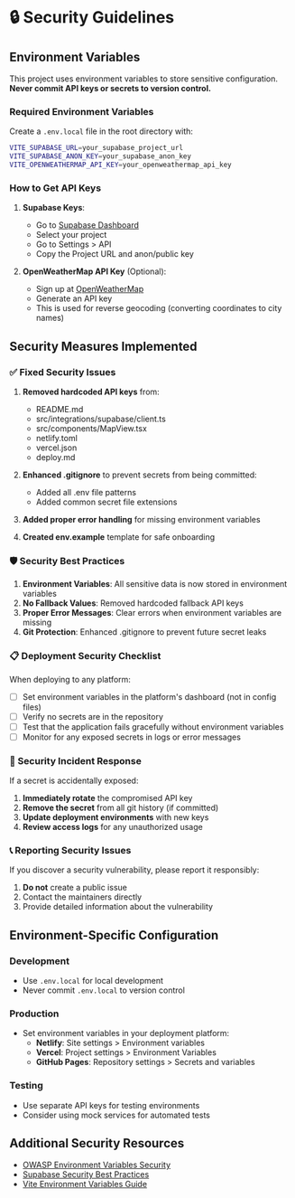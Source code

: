 # 🔒 Security Guidelines

## Environment Variables

This project uses environment variables to store sensitive configuration. **Never commit API keys or secrets to version control.**

### Required Environment Variables

Create a `.env.local` file in the root directory with:

```bash
VITE_SUPABASE_URL=your_supabase_project_url
VITE_SUPABASE_ANON_KEY=your_supabase_anon_key
VITE_OPENWEATHERMAP_API_KEY=your_openweathermap_api_key
```

### How to Get API Keys

1. **Supabase Keys**:
   - Go to [Supabase Dashboard](https://supabase.com/dashboard)
   - Select your project
   - Go to Settings > API
   - Copy the Project URL and anon/public key

2. **OpenWeatherMap API Key** (Optional):
   - Sign up at [OpenWeatherMap](https://openweathermap.org/api)
   - Generate an API key
   - This is used for reverse geocoding (converting coordinates to city names)

## Security Measures Implemented

### ✅ Fixed Security Issues

1. **Removed hardcoded API keys** from:
   - README.md
   - src/integrations/supabase/client.ts
   - src/components/MapView.tsx
   - netlify.toml
   - vercel.json
   - deploy.md

2. **Enhanced .gitignore** to prevent secrets from being committed:
   - Added all .env file patterns
   - Added common secret file extensions

3. **Added proper error handling** for missing environment variables

4. **Created env.example** template for safe onboarding

### 🛡️ Security Best Practices

1. **Environment Variables**: All sensitive data is now stored in environment variables
2. **No Fallback Values**: Removed hardcoded fallback API keys
3. **Proper Error Messages**: Clear errors when environment variables are missing
4. **Git Protection**: Enhanced .gitignore to prevent future secret leaks

### 📋 Deployment Security Checklist

When deploying to any platform:

- [ ] Set environment variables in the platform's dashboard (not in config files)
- [ ] Verify no secrets are in the repository
- [ ] Test that the application fails gracefully without environment variables
- [ ] Monitor for any exposed secrets in logs or error messages

### 🚨 Security Incident Response

If a secret is accidentally exposed:

1. **Immediately rotate** the compromised API key
2. **Remove the secret** from all git history (if committed)
3. **Update deployment environments** with new keys
4. **Review access logs** for any unauthorized usage

### 📞 Reporting Security Issues

If you discover a security vulnerability, please report it responsibly:

1. **Do not** create a public issue
2. Contact the maintainers directly
3. Provide detailed information about the vulnerability

## Environment-Specific Configuration

### Development
- Use `.env.local` for local development
- Never commit `.env.local` to version control

### Production
- Set environment variables in your deployment platform:
  - **Netlify**: Site settings > Environment variables
  - **Vercel**: Project settings > Environment Variables
  - **GitHub Pages**: Repository settings > Secrets and variables

### Testing
- Use separate API keys for testing environments
- Consider using mock services for automated tests

## Additional Security Resources

- [OWASP Environment Variables Security](https://owasp.org/www-community/vulnerabilities/Environment_Variables)
- [Supabase Security Best Practices](https://supabase.com/docs/guides/auth/auth-helpers/nextjs#security)
- [Vite Environment Variables Guide](https://vitejs.dev/guide/env-and-mode.html)
